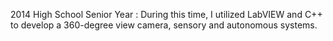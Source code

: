2014 High School Senior Year : During this time, I utilized LabVIEW and C++ to develop a 360-degree view camera, sensory and autonomous systems.
